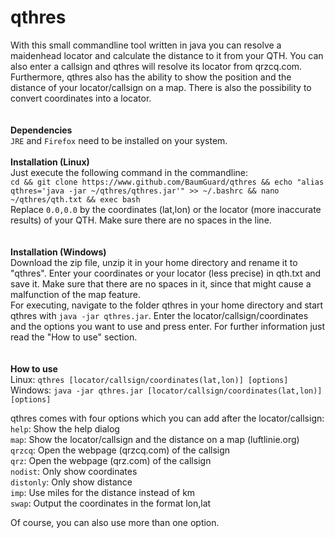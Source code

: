 # qthres<br />

With this small commandline tool written in java you can resolve a maidenhead locator and calculate the distance to it from your QTH. You can also enter a callsign and qthres will resolve its locator from qrzcq.com. Furthermore, qthres also has the ability to show the position and the distance of your locator/callsign on a map. There is also the possibility to convert coordinates into a locator.<br />
<br />
<br />
**Dependencies**<br />
`JRE` and `Firefox` need to be installed on your system.
<br />
<br />
**Installation (Linux)**<br />
Just execute the following command in the commandline:<br />
`cd && git clone https://www.github.com/BaumGuard/qthres && echo "alias qthres='java -jar ~/qthres/qthres.jar'" >> ~/.bashrc && nano ~/qthres/qth.txt && exec bash`<br />
Replace `0.0,0.0` by the coordinates (lat,lon) or the locator (more inaccurate results) of your QTH. Make sure there are no spaces in the line.<br />
<br />
<br />
**Installation (Windows)**<br />
Download the zip file, unzip it in your home directory and rename it to "qthres". Enter your coordinates or your locator (less precise) in qth.txt and save it. Make sure that there are no spaces in it, since that might cause a malfunction of the map feature.<br />
For executing, navigate to the folder qthres in your home directory and start qthres with `java -jar qthres.jar`. Enter the locator/callsign/coordinates and the options you want to use and press enter. For further information just read the "How to use" section.<br />
<br />
<br />
**How to use**<br />
Linux: `qthres [locator/callsign/coordinates(lat,lon)] [options]`<br />
Windows: `java -jar qthres.jar [locator/callsign/coordinates(lat,lon)] [options]`<br />

qthres comes with four options which you can add after the locator/callsign:<br />
`help`: Show the help dialog<br />
`map`: Show the locator/callsign and the distance on a map (luftlinie.org)<br />
`qrzcq`: Open the webpage (qrzcq.com) of the callsign<br />
`qrz`: Open the webpage (qrz.com) of the callsign<br />
`nodist`: Only show coordinates<br />
`distonly`: Only show distance<br />
`imp`: Use miles for the distance instead of km<br />
`swap`: Output the coordinates in the format lon,lat<br />

Of course, you can also use more than one option.<br />
